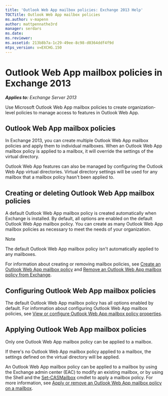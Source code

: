 ```yaml
---
title: 'Outlook Web App mailbox policies: Exchange 2013 Help'
TOCTitle: Outlook Web App mailbox policies
ms.author: v-mapenn
author: mattpennathe3rd
manager: serdars
ms.date:
ms.reviewer:
ms.assetid: 213b8b7a-1c29-49ee-8c98-d0364ddf4f9d
mtps_version: v=EXCHG.150
---
```


# Outlook Web App mailbox policies in Exchange 2013

_**Applies to:** Exchange Server 2013_

Use Microsoft Outlook Web App mailbox policies to create organization-level policies to manage access to features in Outlook Web App.

## Outlook Web App mailbox policies
<a name="OWA"> </a>

In Exchange 2013, you can create multiple Outlook Web App mailbox policies and apply them to individual mailboxes. When an Outlook Web App mailbox policy is applied to a mailbox, it will override the settings of the virtual directory.

Outlook Web App features can also be managed by configuring the Outlook Web App virtual directories. Virtual directory settings will be used for any mailbox that a mailbox policy hasn't been applied to.

## Creating or deleting Outlook Web App mailbox policies
<a name="Create"> </a>

A default Outlook Web App mailbox policy is created automatically when Exchange is installed. By default, all options are enabled on the default Outlook Web App mailbox policy. You can create as many Outlook Web App mailbox policies as necessary to meet the needs of your organization.

> [!NOTE]
> The default Outlook Web App mailbox policy isn't automatically applied to any mailboxes.

For information about creating or removing mailbox policies, see [Create an Outlook Web App mailbox policy](create-outlook-web-app-mailbox-policy-exchange-2013-help.md) and [Remove an Outlook Web App mailbox policy from Exchange](remove-outlook-web-app-mailbox-policy-exchange-2013-help.md).

## Configuring Outlook Web App mailbox policies
<a name="Configuring"> </a>

The default Outlook Web App mailbox policy has all options enabled by default. For information about configuring Outlook Web App mailbox policies, see [View or configure Outlook Web App mailbox policy properties](configure-outlook-web-app-mailbox-policy-properties-exchange-2013-help.md).

## Applying Outlook Web App mailbox policies
<a name="Applying"> </a>

Only one Outlook Web App mailbox policy can be applied to a mailbox.

If there's no Outlook Web App mailbox policy applied to a mailbox, the settings defined on the virtual directory will be applied.

An Outlook Web App mailbox policy can be applied to a mailbox by using the Exchange admin center (EAC) to modify an existing mailbox, or by using the Shell and the [Set-CASMailbox](https://technet.microsoft.com/library/ff7d4dc5-755e-4005-a0a3-631eed3f9b3b.aspx) cmdlet to apply a mailbox policy. For more information, see [Apply or remove an Outlook Web App mailbox policy on a mailbox](apply-or-remove-outlook-web-app-mailbox-policy-exchange-2013-help.md).
